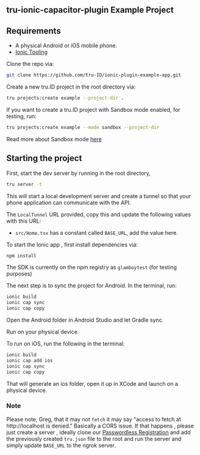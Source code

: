 ## tru-ionic-capacitor-plugin Example Project

## Requirements

- A physical Android or iOS mobile phone.
- [Ionic Tooling](https://ionicframework.com/docs/react/your-first-app#install-ionic-tooling)

Clone the repo via:

```bash
git clone https://github.com/tru-ID/ionic-plugin-example-app.git
```

Create a new tru.ID project in the root directory via:

```bash
tru projects:create example --project-dir .
```

If you want to create a tru.ID project with Sandbox mode enabled, for testing, run:

```bash
tru projects:create example --mode sandbox --project-dir
```

Read more about Sandbox mode [here](https://developer.tru.id/docs/sandbox)

## Starting the project

First, start the dev server by running in the root directory,

```bash
tru server -t
```

This will start a local development server and create a tunnel so that your phone application can communicate with the API.

The `LocalTunnel` URL provided, copy this and update the following values with this URL:

- `src/Home.tsx` has a constant called `BASE_URL`, add the value here.

To start the Ionic app , first install dependencies via:

```bash
npm install
```

The SDK is currently on the npm registry as `glamboytest` (for testing purposes)

The next step is to sync the project for Android. In the terminal, run:

```bash
ionic build
ionic cap sync
ionic cap copy
```

Open the Android folder in Android Studio and let Gradle sync.

Run on your physical device.

To run on iOS, run the following in the terminal:

```bash
ionic build
ionic cap add ios
ionic cap sync
ionic cap copy
```

That will generate an ios folder, open it up in XCode and launch on a physical device.

### Note

Please note, Greg, that it may not `fetch` it may say "access to fetch at http://localhost is denied." Basically a CORS issue. If that happens , please just create a server , ideally clone our [Passwordless Registration](https://github.com/tru-ID/passwordless-auth-phonecheck) and add the previously created `tru.json` file to the root and run the server and simply update `BASE_URL` to the ngrok server.
